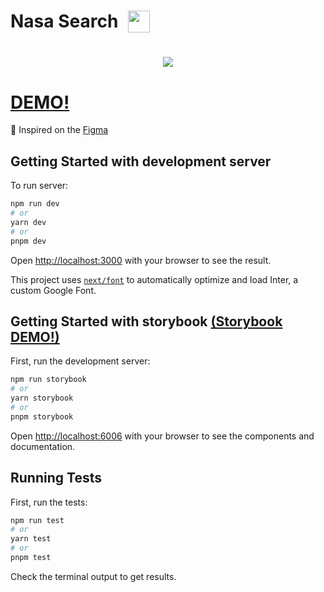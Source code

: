
<h1 align="center" style="display:flex; gap:16px;">
    <span>Nasa Search</span>
    <img height="35px" href="https://github.com/MelisseCabral/nasa-search/assets/9977351/df1b0108-5d1f-4491-900b-e28f54297f1f" width="35px"src="https://github.com/MelisseCabral/nasa-search/assets/9977351/f85c6345-a04c-469a-9403-d610923cdd08"/>
</h1>

<h1 align="center">
    <img 
href="https://github.com/MelisseCabral/nasa-search/assets/9977351/df1b0108-5d1f-4491-900b-e28f54297f1f" 
src="https://github.com/MelisseCabral/nasa-search/assets/9977351/10de531f-d393-4053-9df7-a2598b73071d"/>
</h1>

# [DEMO!](https://nasa-search-codekeeper.vercel.app) 

🌴 Inspired on the [Figma](https://www.figma.com/community/file/1187809544925739392)


## Getting Started with development server

To run server:

```bash
npm run dev
# or
yarn dev
# or
pnpm dev
```

Open [http://localhost:3000](http://localhost:3000) with your browser to see the result.

This project uses [`next/font`](https://nextjs.org/docs/basic-features/font-optimization) to automatically optimize and load Inter, a custom Google Font.


## Getting Started with storybook [(Storybook DEMO!)](https://nasa-search-storybook-3vvhsjqai-melissecabral.vercel.app)

First, run the development server:

```bash
npm run storybook
# or
yarn storybook
# or
pnpm storybook
```

Open [http://localhost:6006](http://localhost:6006) with your browser to see the components and documentation.

## Running Tests 

First, run the tests:

```bash
npm run test
# or
yarn test
# or
pnpm test
```

Check the terminal output to get results.

